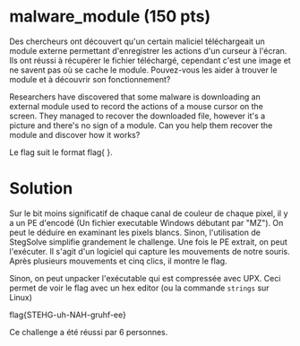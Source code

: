 # malware_module (150 pts)

Des chercheurs ont découvert qu'un certain maliciel téléchargeait un module externe permettant d'enregistrer les actions d'un curseur à l'écran. Ils ont réussi à récupérer le fichier téléchargé, cependant c'est une image et ne savent pas où se cache le module. Pouvez-vous les aider à trouver le module et à découvrir son fonctionnement?

Researchers have discovered that some malware is downloading an external module used to record the actions of a mouse cursor on the screen. They managed to recover the downloaded file, however it's a picture and there's no sign of a module. Can you help them recover the module and discover how it works?

Le flag suit le format flag{ }.

# Solution

Sur le bit moins significatif de chaque canal de couleur de chaque pixel, il y a un PE d'encodé (Un fichier executable Windows débutant par "MZ"). On peut le déduire en examinant les pixels blancs. Sinon, l'utilisation de StegSolve simplifie grandement le challenge. Une fois le PE extrait, on peut l'exécuter. Il s'agit d'un logiciel qui capture les mouvements de notre souris. Après plusieurs mouvements et cinq clics, il montre le flag. 

Sinon, on peut unpacker l'exécutable qui est compressée avec UPX. Ceci permet de voir le flag avec un hex editor (ou la commande `strings` sur Linux)

flag{STEHG-uh-NAH-gruhf-ee}

Ce challenge a été réussi par 6 personnes.
